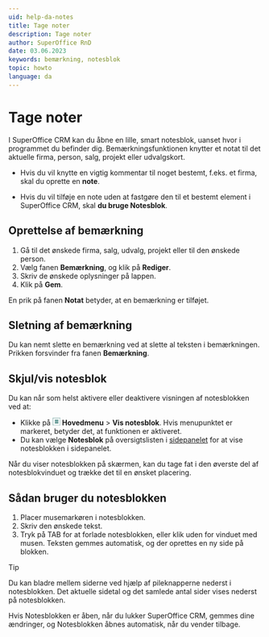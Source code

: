 ```yaml
---
uid: help-da-notes
title: Tage noter
description: Tage noter
author: SuperOffice RnD
date: 03.06.2023
keywords: bemærkning, notesblok
topic: howto
language: da
---
```


# Tage noter

I SuperOffice CRM kan du åbne en lille, smart notesblok, uanset hvor i programmet du befinder dig. Bemærkningsfunktionen knytter et notat til det aktuelle firma, person, salg, projekt eller udvalgskort.

* Hvis du vil knytte en vigtig kommentar til noget bestemt, f.eks. et firma, skal du oprette en **note**.

* Hvis du vil tilføje en note uden at fastgøre den til et bestemt element i SuperOffice CRM, skal **du bruge Notesblok**.

## Oprettelse af bemærkning

1. Gå til det ønskede firma, salg, udvalg, projekt eller til den ønskede person.
2. Vælg fanen **Bemærkning**, og klik på **Rediger**.
3. Skriv de ønskede oplysninger på lappen.
4. Klik på **Gem**.

En prik på fanen **Notat** betyder, at en bemærkning er tilføjet.

## Sletning af bemærkning

Du kan nemt slette en bemærkning ved at slette al teksten i bemærkningen. Prikken forsvinder fra fanen **Bemærkning**.

## Skjul/vis notesblok

Du kan når som helst aktivere eller deaktivere visningen af notesblokken ved at:

* Klikke på ![ikon][img1] **Hovedmenu** > **Vis notesblok**. Hvis menupunktet er markeret, betyder det, at funktionen er aktiveret.
* Du kan vælge **Notesblok** på oversigtslisten i [sidepanelet][1] for at vise notesblokken i sidepanelet.

Når du viser notesblokken på skærmen, kan du tage fat i den øverste del af notesblokvinduet og trække det til en ønsket placering.

## Sådan bruger du notesblokken

1. Placer musemarkøren i notesblokken.
2. Skriv den ønskede tekst.
3. Tryk på TAB for at forlade notesblokken, eller klik uden for vinduet med musen. Teksten gemmes automatisk, og der oprettes en ny side på blokken.

> [!TIP]
> Du kan bladre mellem siderne ved hjælp af pileknapperne nederst i notesblokken. Det aktuelle sidetal og det samlede antal sider vises nederst på notesblokken.

Hvis Notesblokken er åben, når du lukker SuperOffice CRM, gemmes dine ændringer, og Notesblokken åbnes automatisk, når du vender tilbage.

<!-- Referenced links -->
[1]: ../getting-started/main-screen/side-panel.md

<!-- Referenced images -->
[img1]: ../../../media/icons/main-menu-small.png
